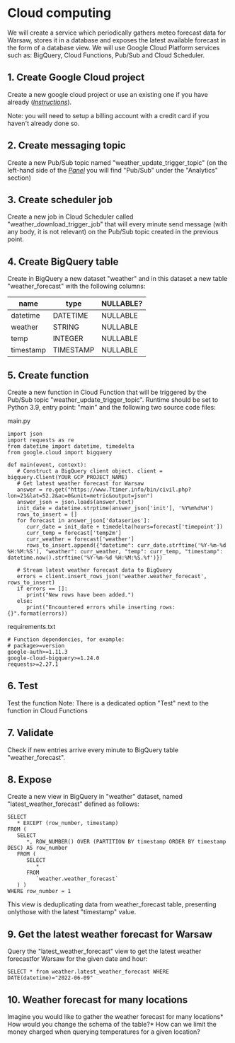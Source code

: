 # Cloud computing

We will create a service which periodically gathers meteo forecast data for Warsaw, stores it in a database and exposes 
the latest available forecast in the form of a database view. We will use Google Cloud Platform services such as: BigQuery, 
Cloud Functions, Pub/Sub and Cloud Scheduler.

## 1. Create Google Cloud project
Create a new google cloud project or use an existing one if you have already (*[Instructions](https://cloud.google.com/apigee/docs/hybrid/v1.5/precog-gcpproject/)*). 

Note: you will need to setup a billing account with a credit card if you haven't already done so.

## 2. Create messaging topic
Create a new Pub/Sub topic named "weather_update_trigger_topic" (on the left-hand side of the *[Panel](https://console.cloud.google.com)* you will
find "Pub/Sub" under the "Analytics" section)

## 3. Create scheduler job
Create a new job in Cloud Scheduler called "weather_download_trigger_job" that will every minute send message 
(with any body, it is not relevant) on the Pub/Sub topic created in the previous point.

## 4. Create BigQuery table
Create in BigQuery a new dataset "weather" and in this dataset a new table "weather_forecast" with the following columns:

| name | type | NULLABLE? |
| --- | --- | --- |
| datetime | DATETIME | NULLABLE |
| weather | STRING | NULLABLE |
| temp | INTEGER | NULLABLE |
| timestamp | TIMESTAMP | NULLABLE |

## 5. Create function
Create a new function in Cloud Function that will be triggered by the Pub/Sub topic "weather_update_trigger_topic". 
Runtime should be set to Python 3.9, entry point: "main" and the following two source code files:

main.py
```
import json
import requests as re
from datetime import datetime, timedelta
from google.cloud import bigquery

def main(event, context): 
   # Construct a BigQuery client object. client = bigquery.Client(YOUR_GCP_PROJECT_NAME)
   # Get latest weather forecast for Warsaw
   answer = re.get("https://www.7timer.info/bin/civil.php?lon=21&lat=52.2&ac=0&unit=metric&output=json") 
   answer_json = json.loads(answer.text) 
   init_date = datetime.strptime(answer_json['init'], '%Y%m%d%H') 
   rows_to_insert = [] 
   for forecast in answer_json['dataseries']: 
      curr_date = init_date + timedelta(hours=forecast['timepoint']) 
      curr_temp = forecast['temp2m'] 
      curr_weather = forecast['weather'] 
      rows_to_insert.append({"datetime": curr_date.strftime('%Y-%m-%d %H:%M:%S'), "weather": curr_weather, "temp": curr_temp, "timestamp": datetime.now().strftime('%Y-%m-%d %H:%M:%S.%f')}) 
      
   # Stream latest weather forecast data to BigQuery 
   errors = client.insert_rows_json('weather.weather_forecast', rows_to_insert) 
   if errors == []: 
      print("New rows have been added.") 
   else: 
      print("Encountered errors while inserting rows: {}".format(errors))
```

requirements.txt
```
# Function dependencies, for example:
# package>=version
google-auth>=1.11.3
google-cloud-bigquery>=1.24.0
requests>=2.27.1
```

## 6. Test 
Test the function
Note: There is a dedicated option "Test" next to the function in Cloud Functions

## 7. Validate
Check if new entries arrive every minute to BigQuery table "weather_forecast".

## 8. Expose
Create a new view in BigQuery in "weather" dataset, named "latest_weather_forecast"
defined as follows:
```
SELECT 
   * EXCEPT (row_number, timestamp)
FROM ( 
   SELECT 
      *, ROW_NUMBER() OVER (PARTITION BY timestamp ORDER BY timestamp DESC) AS row_number 
   FROM ( 
      SELECT 
         * 
      FROM 
         `weather.weather_forecast` 
   ) )
WHERE row_number = 1
```

This view is deduplicating data from weather_forecast table, presenting onlythose with the latest "timestamp" value.

## 9. Get the latest weather forecast for Warsaw
Query the "latest_weather_forecast" view to get the latest weather forecastfor Warsaw for the given date and hour:
```
SELECT * from weather.latest_weather_forecast WHERE DATE(datetime)="2022-06-09"
```

## 10. Weather forecast for many locations 
Imagine you would like to gather the weather forecast for many locations* How would you change the schema of the table?* How can we limit the money charged when querying temperatures for a given location?
